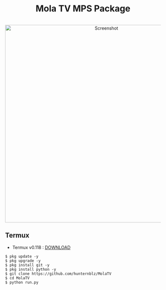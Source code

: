 <H1 align="center">
Mola TV MPS Package
</H1>

<p align="center">
  <br>
  <img src="https://user-images.githubusercontent.com/34278783/236753585-0bd45537-6e97-4107-acdb-dfd656fbd8f8.png" width="640" title="Screenshot" alt="Screenshot">
</p>

## Termux

* Termux v0.118 : <a href="https://f-droid.org/repo/com.termux_118.apk">DOWNLOAD</a>

```terminal
$ pkg update -y
$ pkg upgrade -y
$ pkg install git -y
$ pkg install python -y
$ git clone https://github.com/hunternblz/MolaTV
$ cd MolaTV
$ python run.py
```